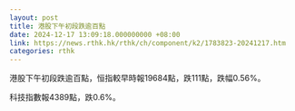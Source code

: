 ```yaml
---
layout: post
title: 港股下午初段跌逾百點
date: 2024-12-17 13:09:18.000000000 +08:00
link: https://news.rthk.hk/rthk/ch/component/k2/1783823-20241217.htm
categories: rthk
---
```


港股下午初段跌逾百點，恒指較早時報19684點，跌111點，跌幅0.56%。

科技指數報4389點，跌0.6%。
